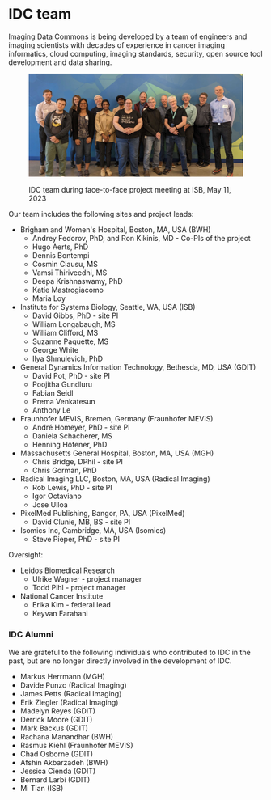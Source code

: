 # IDC team

Imaging Data Commons is being developed by a team of engineers and imaging scientists with decades of experience in cancer imaging informatics, cloud computing, imaging standards, security, open source tool development and data sharing.

<figure><img src=".gitbook/assets/PXL_20230511_195856016.MP (1).jpg" alt=""><figcaption><p>IDC team during face-to-face project meeting at ISB, May 11, 2023</p></figcaption></figure>

Our team includes the following sites and project leads:

* Brigham and Women's Hospital, Boston, MA, USA (BWH)
  * Andrey Fedorov, PhD, and Ron Kikinis, MD - Co-PIs of the project
  * Hugo Aerts, PhD
  * Dennis Bontempi
  * Cosmin Ciausu, MS
  * Vamsi Thiriveedhi, MS
  * Deepa Krishnaswamy, PhD
  * Katie Mastrogiacomo
  * Maria Loy
* Institute for Systems Biology, Seattle, WA, USA (ISB)
  * David Gibbs, PhD - site PI
  * William Longabaugh, MS
  * William Clifford, MS
  * Suzanne Paquette, MS
  * George White
  * Ilya Shmulevich, PhD
* General Dynamics Information Technology, Bethesda, MD, USA (GDIT)
  * David Pot, PhD - site PI
  * Poojitha Gundluru
  * Fabian Seidl
  * Prema Venkatesun
  * Anthony Le
* Fraunhofer MEVIS, Bremen, Germany (Fraunhofer MEVIS)
  * André Homeyer, PhD - site PI
  * Daniela Schacherer, MS
  * Henning Höfener, PhD
* Massachusetts General Hospital, Boston, MA, USA (MGH)
  * Chris Bridge, DPhil - site PI
  * Chris Gorman, PhD
* Radical Imaging LLC, Boston, MA, USA (Radical Imaging)
  * Rob Lewis, PhD - site PI
  * Igor Octaviano
  * Jose Ulloa
* PixelMed Publishing, Bangor, PA, USA (PixelMed)
  * David Clunie, MB, BS - site PI
* Isomics Inc, Cambridge, MA, USA (Isomics)
  * Steve Pieper, PhD - site PI

Oversight:

* Leidos Biomedical Research
  * Ulrike Wagner - project manager
  * Todd Pihl - project manager
* National Cancer Institute
  * Erika Kim - federal lead
  * Keyvan Farahani

### IDC Alumni

We are grateful to the following individuals who contributed to IDC in the past, but are no longer directly involved in the development of IDC.

* Markus Herrmann (MGH)
* Davide Punzo (Radical Imaging)
* James Petts (Radical Imaging)
* Erik Ziegler (Radical Imaging)
* Madelyn Reyes (GDIT)
* Derrick Moore (GDIT)
* Mark Backus (GDIT)
* Rachana Manandhar (BWH)
* Rasmus Kiehl (Fraunhofer MEVIS)
* Chad Osborne (GDIT)
* Afshin Akbarzadeh (BWH)
* Jessica Cienda (GDIT)
* Bernard Larbi (GDIT)
* Mi Tian (ISB)
